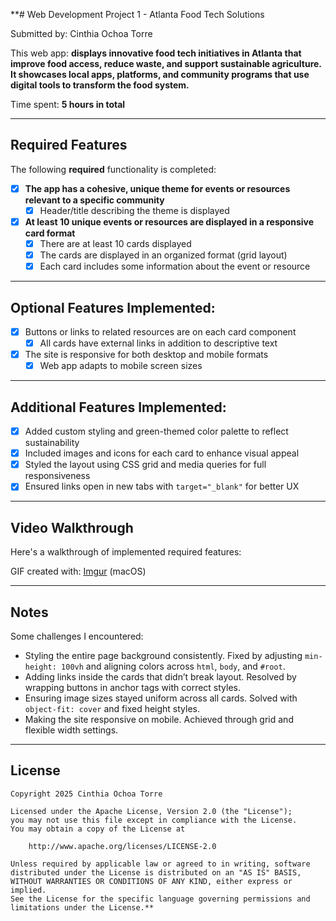 **# Web Development Project 1 - Atlanta Food Tech Solutions

Submitted by: Cinthia Ochoa Torre

This web app: **displays innovative food tech initiatives in Atlanta that improve food access, reduce waste, and support sustainable agriculture. It showcases local apps, platforms, and community programs that use digital tools to transform the food system.**

Time spent: **5 hours in total**

---

## Required Features

The following **required** functionality is completed:

- [x] **The app has a cohesive, unique theme for events or resources relevant to a specific community**
  - [x] Header/title describing the theme is displayed
- [x] **At least 10 unique events or resources are displayed in a responsive card format**
  - [x] There are at least 10 cards displayed 
  - [x] The cards are displayed in an organized format (grid layout)
  - [x] Each card includes some information about the event or resource

---

## Optional Features Implemented:

- [x] Buttons or links to related resources are on each card component
  - [x] All cards have external links in addition to descriptive text
- [x] The site is responsive for both desktop and mobile formats
  - [x] Web app adapts to mobile screen sizes

---

## Additional Features Implemented:

- [x] Added custom styling and green-themed color palette to reflect sustainability
- [x] Included images and icons for each card to enhance visual appeal
- [x] Styled the layout using CSS grid and media queries for full responsiveness
- [x] Ensured links open in new tabs with `target="_blank"` for better UX

---

## Video Walkthrough

Here's a walkthrough of implemented required features:

GIF created with: [Imgur](https://imgur.com/a/45yYuwn.gif) (macOS)

---

## Notes

Some challenges I encountered:

- Styling the entire page background consistently. Fixed by adjusting `min-height: 100vh` and aligning colors across `html`, `body`, and `#root`.
- Adding links inside the cards that didn’t break layout. Resolved by wrapping buttons in anchor tags with correct styles.
- Ensuring image sizes stayed uniform across all cards. Solved with `object-fit: cover` and fixed height styles.
- Making the site responsive on mobile. Achieved through grid and flexible width settings.

---

## License

    Copyright 2025 Cinthia Ochoa Torre

    Licensed under the Apache License, Version 2.0 (the "License");
    you may not use this file except in compliance with the License.
    You may obtain a copy of the License at

        http://www.apache.org/licenses/LICENSE-2.0

    Unless required by applicable law or agreed to in writing, software
    distributed under the License is distributed on an "AS IS" BASIS,
    WITHOUT WARRANTIES OR CONDITIONS OF ANY KIND, either express or implied.
    See the License for the specific language governing permissions and
    limitations under the License.**
